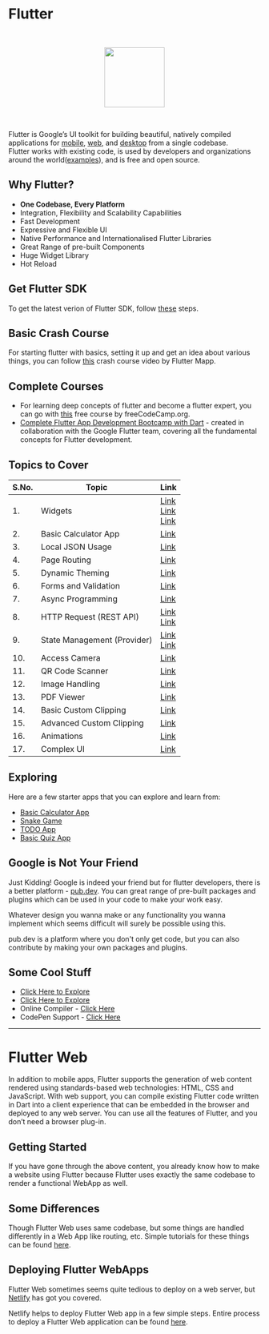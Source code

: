 # Flutter
<br>
<p align="center"><img src="https://i.ibb.co/7NLMPr0/flutter-lockup-c13da9c9303e26b8d5fc208d2a1fa20c1ef47eb021ecadf27046dea04c0cebf6.png" height="120"></p>
<br>

Flutter is Google’s UI toolkit for building beautiful, natively compiled applications for [mobile](https://flutter.dev/docs), [web](https://flutter.dev/web), and [desktop](https://flutter.dev/desktop) from a single codebase.<br>
Flutter works with existing code, is used by developers and organizations around the world([examples](https://flutter.dev/showcase)), and is free and open source.

## Why Flutter?

* **One Codebase, Every Platform**
* Integration, Flexibility and Scalability Capabilities
* Fast Development
* Expressive and Flexible UI
* Native Performance and Internationalised Flutter Libraries
* Great Range of pre-built Components
* Huge Widget Library
* Hot Reload

## Get Flutter SDK

To get the latest verion of Flutter SDK, follow [these](https://flutter.dev/docs/get-started/install) steps.



## Basic Crash Course

For starting flutter with basics, setting it up and get an idea about various things, you can follow [this](https://www.youtube.com/watch?v=CD1Y2DmL5JM) crash course video by Flutter Mapp.

## Complete Courses

* For learning deep concepts of flutter and become a flutter expert, you can go with [this](https://www.youtube.com/watch?v=VPvVD8t02U8) free course by 
freeCodeCamp.org.
* [Complete Flutter App Development Bootcamp with Dart](https://www.appbrewery.co/p/flutter-development-bootcamp-with-dart)  - created in collaboration with the Google Flutter team, covering all the fundamental concepts for Flutter development.



## Topics to Cover

|S.No.|Topic|Link|
|----|-----|----|
|1.|Widgets|[Link](https://flutter.dev/docs/development/ui/widgets)<br>[Link](https://material.io/components)<br>[Link](https://www.youtube.com/watch?v=b_sQ9bMltGU&list=PLjxrf2q8roU23XGwz3Km7sQZFTdB996iG)|
|2.|Basic Calculator App|[Link](https://youtu.be/Ss1HkZ3LnRY)|
|3.|Local JSON Usage|[Link](https://www.youtube.com/watch?v=bTwTKwK3hGc&feature=youtu.be)|
|4.|Page Routing|[Link](https://youtu.be/vyXWqOmkxe8)|
|5.|Dynamic Theming|[Link](https://youtu.be/XdUMp9k5JCI)|
|6.|Forms and Validation|[Link](https://youtu.be/RlBfFswZ94U)|
|7.|Async Programming|[Link](https://youtu.be/JJ4MvlXooCU)|
|8.|HTTP Request (REST API)|[Link](https://youtu.be/aIJU68Phi1w)<br>[Link](https://www.youtube.com/watch?v=-5AgEisRQ5Y&list=PLNnAcB93JKV_BVgWZn7I_ewWKP2hpAqLr)|
|9.|State Management (Provider)|[Link](https://www.youtube.com/watch?v=O71rYKcxUgA&list=PLNnAcB93JKV-IarNvMKJv85nmr5nyZis8)<br>[Link](https://youtu.be/8II1VPb-neQ)|
|10.|Access Camera|[Link](https://youtu.be/ZkpHzbOm-s0)|
|11.|QR Code Scanner|[Link](https://youtu.be/siuJhQ9BqsU)|
|12.|Image Handling|[Link](https://youtu.be/hV9gY01m61Y)|
|13.|PDF Viewer|[Link](https://youtu.be/5S9qjreGFNc)|
|14.|Basic Custom Clipping|[Link](https://youtu.be/fqqY3NBVVHA)|
|15.|Advanced Custom Clipping|[Link](https://youtu.be/LnUhNTUl3Mc)|
|16.|Animations|[Link](https://www.youtube.com/watch?v=VFSQeLOP504&list=PLgGjX33Qsw-H3JLhBZv-COWVA7BFDsKYH)|
|17.|Complex UI|[Link](https://youtu.be/FCyoHclCqc8)|

## Exploring

Here are a few starter apps that you can explore and learn from:

* [Basic Calculator App](https://www.youtube.com/watch?v=eVG5DkPF5x8&t)
* [Snake Game](https://www.youtube.com/watch?v=cxX16GBitpY&t)
* [TODO App](https://www.youtube.com/watch?v=M3IwPbjOXmw)
* [Basic Quiz App](https://www.youtube.com/watch?v=sR3dvBZJ8fg)


## Google is Not Your Friend

Just Kidding! Google is indeed your friend but for flutter developers, there is a better platform - [pub.dev](). You can great range of pre-built packages and plugins which can be used in your code to make your work easy. 

Whatever design you wanna make or any functionality you wanna implement which seems difficult will surely be possible using this.

pub.dev is a platform where you don't only get code, but you can also contribute by making your own packages and plugins.

## Some Cool Stuff

* [Click Here to Explore](https://instagram.com/flutter.master?igshid=6nvtnwsxu7gx)
* [Click Here to Explore](https://fluttermaster.com)
* Online Compiler - [Click Here](https://dartpad.dev/flutter)
* CodePen Support - [Click Here](https://codepen.io/topic/flutter/templates)


<hr>

# Flutter Web

In addition to mobile apps, Flutter supports the generation of web content rendered using standards-based web technologies: HTML, CSS and JavaScript. With web support, you can compile existing Flutter code written in Dart into a client experience that can be embedded in the browser and deployed to any web server. You can use all the features of Flutter, and you don’t need a browser plug-in.

## Getting Started

If you have gone through the above content, you already know how to make a website using Flutter because Flutter uses exactly the same codebase to render a functional WebApp as well.

## Some Differences

Though Flutter Web uses same codebase, but some things are handled differently in a Web App like routing, etc. Simple tutorials for these things can be found [here](https://www.youtube.com/watch?v=33kyEzDMTZU&list=PLdTodMosi-Bxf___3xPh3_NS-on4dc0sJ).

## Deploying Flutter WebApps

Flutter Web sometimes seems quite tedious to deploy on a web server, but [Netlify](https://www.netlify.com) has got you covered.

Netlify helps to deploy Flutter Web app in a few simple steps. Entire process to deploy a Flutter Web application can be found [here](https://medium.com/@D10100111001/flutter-web-netlify-continuous-deployment-the-right-way-in-2-minutes-f2ed4a4fcbf7).

